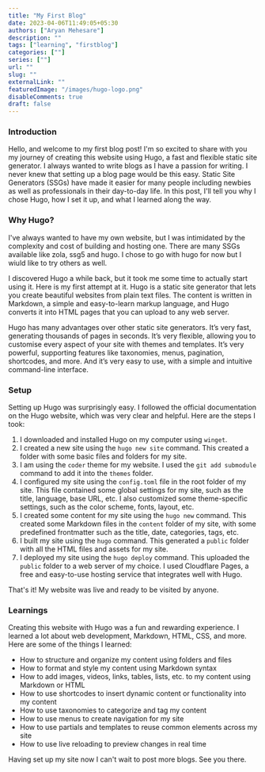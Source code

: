 ```yaml
---
title: "My First Blog"
date: 2023-04-06T11:49:05+05:30
authors: ["Aryan Mehesare"]
description: ""
tags: ["learning", "firstblog"]
categories: [""]
series: [""]
url: ""
slug: ""
externalLink: ""
featuredImage: "/images/hugo-logo.png"
disableComments: true
draft: false
---
```


### Introduction

Hello, and welcome to my first blog post! I'm so excited to share with you my journey of creating this website using Hugo, a fast and flexible static site generator. I always wanted to write blogs as I have a passion for writing. I never knew that setting up a blog page would be this easy. Static Site Generators (SSGs) have made it easier for many people including newbies as well as professionals in their day-to-day life. In this post, I'll tell you why I chose Hugo, how I set it up, and what I learned along the way.

### Why Hugo?

I've always wanted to have my own website, but I was intimidated by the complexity and cost of building and hosting one. There are many SSGs available like zola, ssg5 and hugo. I chose to go with hugo for now but I wiuld like to try others as well.

I discovered Hugo a while back, but it took me some time to actually start using it. Here is my first attempt at it. Hugo is a static site generator that lets you create beautiful websites from plain text files. The content is written in Markdown, a simple and easy-to-learn markup language, and Hugo converts it into HTML pages that you can upload to any web server.

Hugo has many advantages over other static site generators. It’s very fast, generating thousands of pages in seconds. It’s very flexible, allowing you to customise every aspect of your site with themes and templates. It’s very powerful, supporting features like taxonomies, menus, pagination, shortcodes, and more. And it’s very easy to use, with a simple and intuitive command-line interface.

### Setup

Setting up Hugo was surprisingly easy. I followed the official documentation on the Hugo website, which was very clear and helpful. Here are the steps I took:

1. I downloaded and installed Hugo on my computer using `winget`.
2. I created a new site using the `hugo new site` command. This created a folder with some basic files and folders for my site.
3. I am using the `coder` theme for my website. I used the `git add submodule` command to add it into the `themes` folder.
4. I configured my site using the `config.toml` file in the root folder of my site. This file contained some global settings for my site, such as the title, language, base URL, etc. I also customized some theme-specific settings, such as the color scheme, fonts, layout, etc.
5. I created some content for my site using the `hugo new` command. This created some Markdown files in the `content` folder of my site, with some predefined frontmatter such as the title, date, categories, tags, etc.
6. I built my site using the `hugo` command. This generated a `public` folder with all the HTML files and assets for my site.
7. I deployed my site using the `hugo deploy` command. This uploaded the `public` folder to a web server of my choice. I used Cloudflare Pages, a free and easy-to-use hosting service that integrates well with Hugo.

That's it! My website was live and ready to be visited by anyone.

### Learnings

Creating this website with Hugo was a fun and rewarding experience. I learned a lot about web development, Markdown, HTML, CSS, and more. Here are some of the things I learned:

- How to structure and organize my content using folders and files
- How to format and style my content using Markdown syntax
- How to add images, videos, links, tables, lists, etc. to my content using Markdown or HTML
- How to use shortcodes to insert dynamic content or functionality into my content
- How to use taxonomies to categorize and tag my content
- How to use menus to create navigation for my site
- How to use partials and templates to reuse common elements across my site
- How to use live reloading to preview changes in real time

Having set up my site now I can't wait to post more blogs. See you there.

